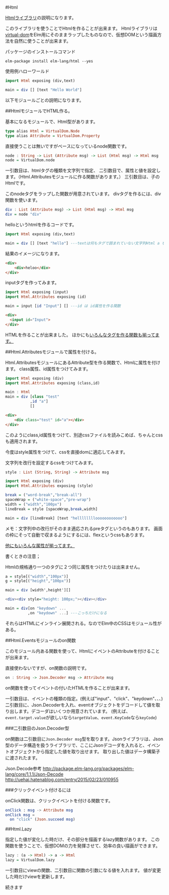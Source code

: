 #Html

[Htmlライブラリ](http://package.elm-lang.org/packages/evancz/elm-html)の説明になります。

このライブラリを使うことでHtmlを作ることが出来ます。
Htmlライブラリは[virtual-dom](https://github.com/Matt-Esch/virtual-dom)をElm用にそのままラップしたものなので、仮想DOMという描画方法を自然に使うことが出来ます。


パッケージのインストールコマンド

```
elm-package install elm-lang/html --yes
```

使用例ハローワールド

```hs
import Html exposing (div,text)

main = div [] [text "Hello World"]
```

以下モジュールごとの説明になります。

##HtmlモジュールでHTML作る。

基本になるモジュールで、Html型があります。

```hs
type alias Html = VirtualDom.Node
type alias Attribute = VirtualDom.Property

```

直接使うことは無いですがベースになっているnode関数です。

```hs
node : String -> List (Attribute msg) -> List (Html msg) -> Html msg
node = VirtualDom.node
```

一引数目は、htmlタグの種類を文字列で指定、
二引数目で、属性と値を設定します。（Html.Attributesモジュールに作る関数があります。）
三引数目は、子のHtmlです。

このnodeタグをラップした関数が用意されています。
divタグを作るには、div関数を使います。

```hs
div : List (Attribute msg) -> List (Html msg) -> Html msg
div = node "div"
```

helloというhtmlを作るコードです。

```hs
import Html exposing (div,text)

main = div [] [text "hello"] ---textは何もタグで囲まれていない文字列Html a を作る

```

結果のイメージになります。

```html
<div>
    <div>heloo</div>
</div>
```

inputタグを作ってみます。

```hs
import Html exposing (input)
import Html.Attributes exposing (id)

main = input [id "Input"] [] ---id は id属性を作る関数
```

```html
<div>
  <input id="Input">
</div>
```

HTMLを作ることが出来ました。
ほかにも[いろんなタグを作る関数も揃ってます。](http://package.elm-lang.org/packages/evancz/elm-html/1.1.0/Html)




##Html.Attributesモジュールで属性を付ける。

Html.AttributesモジュールにあるAttribute型を作る関数で、Htmlに属性を付けます。
class属性、id属性をつけてみます。

```hs
import Html exposing (div)
import Html.Attributes exposing (class,id)

main : Html
main = div [class "test"  
           ,id "a"]
           []
```

```html
<div>
    <div class="test" id="a"></div>
</div>
```

このようにclass,id属性をつけて、別途cssファイルを読みこめば、ちゃんとcssも適用されます。

今度はstyle属性をつけて、cssを直接domに適応してみます。

文字列を改行を設定するcssをつけてみます。

```hs
style : List (String, String) -> Attribute msg
```

```hs
import Html exposing (div)
import Html.Attributes exposing (style)

break = ("word-break","break-all")
spaceWrap = ("white-space","pre-wrap")
width = ("width","100px")
lineBreak = style [spaceWrap,break,width]

main = div [lineBreak] [text "helllllllloooooooooooo"]

```

メモ：文字列中の改行がそのまま適応されるpreタグというのもあります。
画面の枠にそって自動で収まるようにするには、flexというcssもあります。

[他にもいろんな属性が揃ってます。](http://package.elm-lang.org/packages/evancz/elm-html/1.1.0/Html-Attributes)

書くときの注意；

Htmlの規格通り一つのタグに２つ同じ属性をつけたりは出来ません。

```hs
a = style[("width","100px")]
g = style[("height","100px")]

main = div [width',height'][]

<div><div style="height: 100px;"></div></div>

main = div[on "keydown" ...
          ,on "keydown" ...] ---こっちだけになる

```

それらはHTMLにインライン展開される。なのでElm中のCSSはモジュール性がある。



##Html.Eventsモジュールのon関数

このモジュール内ある関数を使って、HtmlにイベントのAttributeを付けることが出来ます。

直接使わないですが、on関数の説明です。

```hs
on : String -> Json.Decoder msg -> Attribute msg
```

on関数を使ってイベントの付いたHTMLを作ることが出来ます。

一引数目は、イベントの種類の指定。(例えば"input"、"click"、"keydown"、、、)
二引数目に、Json.Decoderを入れ、eventオブジェクトをデコードして値を取り出します。デコーダはいくつか用意されています。
(例えば、`event.target.value`が欲しいなら`targetValue`、`event.KeyCode`なら`keyCode`)

###二引数目のJson.Decoder型

on関数は二引数目に`Json.Decoder msg`型を取ります。Jsonライブラリは、Json型のデータ構造を扱うライブラリで、ここにJsonデコーダを入れると、イベントオブジェクトから指定した値を取り出せます。
取り出した値はデータ構築子に渡されたます。


Json.Decode参考
http://package.elm-lang.org/packages/elm-lang/core/1.1.1/Json-Decode
http://uehaj.hatenablog.com/entry/2015/02/23/010955


###クリックイベント付けるには

onClick関数は、クリックイベントを付ける関数です。

```elm
onClick : msg -> Attribute msg
onClick msg =
  on "click" (Json.succeed msg)
```

##Html.Lazy

指定した値が変化した時だけ、その部分を描画するlazy関数があります。
この関数を使うことで、仮想DOMの力を発揮させて、効率の良い描画ができます。

```hs
lazy : (a -> Html) -> a -> Html
lazy = VirtualDom.lazy
```

一引数目にviewの関数、二引数目に関数の引数になる値を入れます。
値が変更した時だけviewを更新します。


続きます
